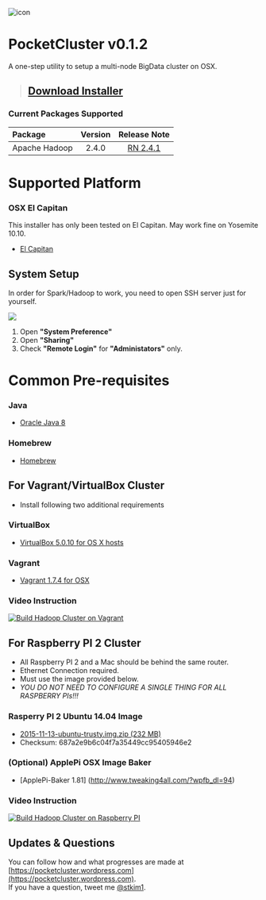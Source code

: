 ![icon](https://raw.githubusercontent.com/stkim1/pocketcluster/master/images/icon_256x256.png)

# PocketCluster v0.1.2  

A one-step utility to setup a multi-node BigData cluster on OSX. 

> ## [Download Installer](https://github.com/stkim1/pocketcluster/raw/master/release/PocketCluster-0.1.2.dmg) 

### Current Packages Supported  

| Package  | Version | Release Note |
|:----------|:-------------:|:------:|
| Apache Hadoop | 2.4.0 | [RN 2.4.1](http://hadoop.apache.org/docs/r2.4.1/hadoop-project-dist/hadoop-common/releasenotes.html) |

# Supported Platform

### OSX El Capitan  

This installer has only been tested on El Capitan. May work fine on Yosemite 10.10.  

- [El Capitan](https://itunes.apple.com/WebObjects/MZStore.woa/wa/viewSoftware?id=1018109117&mt=12&ls=1)  

## System Setup  

In order for Spark/Hadoop to work, you need to open SSH server just for yourself.  

![](https://raw.githubusercontent.com/stkim1/pocketcluster/master/images/system-setup.png)

1. Open **"System Preference"**  
2. Open **"Sharing"**  
3. Check **"Remote Login"** for **"Administators"** only.  

# Common Pre-requisites  

### Java  

- [Oracle Java 8](http://www.oracle.com/technetwork/java/javase/downloads/jdk8-downloads-2133151.html)  

### Homebrew  

- [Homebrew](http://brew.sh)  

## For Vagrant/VirtualBox Cluster   

- Install following two additional requirements

### VirtualBox  

- [VirtualBox 5.0.10 for OS X hosts](http://download.virtualbox.org/virtualbox/5.0.10/VirtualBox-5.0.10-104061-OSX.dmg)

### Vagrant  

- [Vagrant 1.7.4 for OSX](https://releases.hashicorp.com/vagrant/1.7.4/vagrant_1.7.4.dmg)  

### Video Instruction    
[![Build Hadoop Cluster on Vagrant](http://img.youtube.com/vi/daNc14JL7as/0.jpg)](https://www.youtube.com/watch?v=daNc14JL7as&vq=hd720)  

## For Raspberry PI 2 Cluster  

- All Raspberry PI 2 and a Mac should be behind the same router.  
- Ethernet Connection required.  
- Must use the image provided below.  
- *YOU DO NOT NEED TO CONFIGURE A SINGLE THING FOR ALL RASPBERRY PIs!!!*  

### Rasperry PI 2 Ubuntu 14.04 Image
 
- [2015-11-13-ubuntu-trusty.img.zip (232 MB)](https://drive.google.com/open?id=0B2HeHl9cRYJHNUlQb1ZJMlJNYzA)   
- Checksum: 687a2e9b6c04f7a35449cc95405946e2  

### (Optional) ApplePi OSX Image Baker  

- [ApplePi-Baker 1.81] (http://www.tweaking4all.com/?wpfb_dl=94)

### Video Instruction   
[![Build Hadoop Cluster on Raspberry PI](http://img.youtube.com/vi/0TzPHj9C0Ak/0.jpg)](https://www.youtube.com/watch?v=0TzPHj9C0Ak&vq=hd720)  

## Updates & Questions  

You can follow how and what progresses are made at [https://pocketcluster.wordpress.com](https://pocketcluster.wordpress.com).  
If you have a question, tweet me [@stkim1](https://twitter.com/stkim1).  
